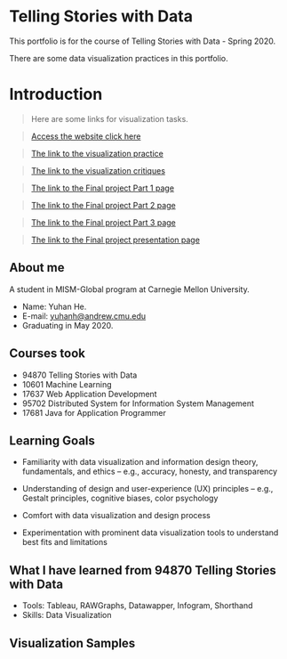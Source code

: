 # Telling Stories with Data
This portfolio is for the course of Telling Stories with Data - Spring 2020.

There are some data visualization practices in this portfolio.

# Introduction

> Here are some links for visualization tasks.

> [Access the website click here](https://hyh1997112.github.io/Data-Visualization/)

> [The link to the visualization practice](https://hyh1997112.github.io/Data-Visualization/assignment2)

> [The link to the visualization critiques](https://hyh1997112.github.io/Data-Visualization/assignment3)

> [The link to the Final project Part 1 page](https://hyh1997112.github.io/Data-Visualization/final_project_yuhanh)

> [The link to the Final project Part 2 page](https://hyh1997112.github.io/Data-Visualization/final_project_part2)

> [The link to the Final project Part 3 page](https://hyh1997112.github.io/Data-Visualization/final_project_part3)

> [The link to the Final project presentation page](https://carnegiemellon.shorthandstories.com/find-right-job-based-on-data/index.html)

## About me
A student in MISM-Global program at Carnegie Mellon University.
- Name: Yuhan He.
- E-mail: yuhanh@andrew.cmu.edu
- Graduating in May 2020.

## Courses took
- 94870 Telling Stories with Data
- 10601 Machine Learning
- 17637 Web Application Development
- 95702 Distributed System for Information System Management
- 17681 Java for Application Programmer

## Learning Goals

- Familiarity with data visualization and information design theory, fundamentals, and
ethics – e.g., accuracy, honesty, and transparency

- Understanding of design and user-experience (UX) principles – e.g., Gestalt principles,
cognitive biases, color psychology

- Comfort with data visualization and design process

- Experimentation with prominent data visualization tools to understand best fits and
limitations


## What I have learned from 94870 Telling Stories with Data
- Tools: Tableau, RAWGraphs, Datawapper, Infogram, Shorthand
- Skills: Data Visualization


## Visualization Samples
